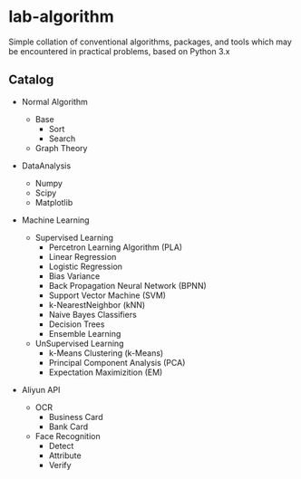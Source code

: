 # lab-algorithm

Simple collation of conventional algorithms, packages, and tools which may be encountered in practical problems, based on Python 3.x

## Catalog

- Normal Algorithm
	- Base
		- Sort
		- Search
	- Graph Theory
- DataAnalysis
	- Numpy
	- Scipy
	- Matplotlib
- Machine Learning
	- Supervised Learning
		- Percetron Learning Algorithm (PLA)
		- Linear Regression
		- Logistic Regression
		- Bias Variance
		- Back Propagation Neural Network (BPNN)
		- Support Vector Machine (SVM)
		- k-NearestNeighbor (kNN)
		- Naive Bayes Classifiers
		- Decision Trees
		- Ensemble Learning
	- UnSupervised Learning
		- k-Means Clustering (k-Means)
		- Principal Component Analysis (PCA)
		- Expectation Maximizition (EM)

- Aliyun API
	- OCR
		- Business Card
		- Bank Card
	- Face Recognition
		- Detect
		- Attribute
		- Verify